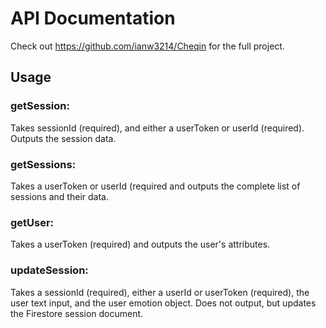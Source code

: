 # API Documentation

Check out https://github.com/ianw3214/Cheqin for the full project.

## Usage

### getSession:

  Takes sessionId (required), and either a userToken or userId (required). Outputs the session data.

### getSessions:

  Takes a userToken or userId (required and outputs the complete list of sessions and their data.

### getUser:

  Takes a userToken (required) and outputs the user's attributes.

### updateSession:

  Takes a sessionId (required), either a userId or userToken (required), the user text input, and the user emotion object. Does not output, but updates the Firestore session document.